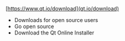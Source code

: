[https://www.qt.io/download](qt.io/download)

* Downloads for open source users
* Go open source
* Download the Qt Online Installer
